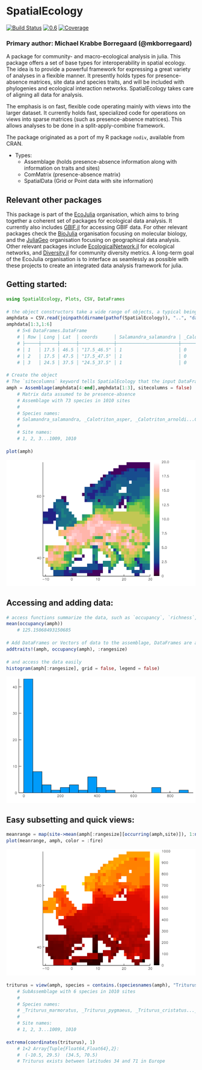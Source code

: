 # SpatialEcology

[![Build Status](https://travis-ci.org/EcoJulia/SpatialEcology.jl.svg?branch=master)](https://travis-ci.org/EcoJulia/SpatialEcology.jl)
[![0.6](http://pkg.julialang.org/badges/SpatialEcology_0.6.svg)](http://pkg.julialang.org/?pkg=SpatialEcology)
[![Coverage](https://codecov.io/gh/EcoJulia/SpatialEcology.jl/branch/master/graph/badge.svg)](https://codecov.io/gh/EcoJulia/SpatialEcology.jl)

### Primary author: Michael Krabbe Borregaard (@mkborregaard)


A package for community- and macro-ecological analysis in julia.
This package offers a set of base types for interoperability in spatial ecology. The idea is to provide a powerful framework for expressing a great variety of analyses in a flexible manner. It presently holds types for presence-absence matrices, site data and species traits, and will be included with phylogenies and ecological interaction networks. SpatialEcology takes care of aligning all data for analysis.

The emphasis is on fast, flexible code operating mainly with views into the larger dataset. It currently holds fast, specialized code for operations on views into sparse matrices (such as presence-absence matrices). This allows analyses to be done in a split-apply-combine framework.

The package originated as a port of my R package `nodiv`, available from CRAN.

- Types:
    - Assemblage (holds presence-absence information along with information on traits and sites)
    - ComMatrix (presence-absence matrix)
    - SpatialData (Grid or Point data with site information)

## Relevant other packages
This package is part of the [EcoJulia](https://github.com/EcoJulia) organisation, which aims to bring together a coherent set of packages for ecological data analysis. It currently also includes [GBIF.jl](https://github.com/EcoJulia/GBIF.jl) for accessing GBIF data. For other relevant packages check the [BioJulia](https://github.com/EcoJulia) organisation focusing on molecular biology, and the [JuliaGeo](https://github.com/EcoJulia) organisation focusing on geographical data analysis. Other relevant packages include [EcologicalNetwork.jl](https://github.com/PoisotLab/EcologicalNetwork.jl) for ecological networks, and [Diversity.jl](https://github.com/richardreeve/Diversity.jl) for community diversity metrics. A long-term goal of the EcoJulia organisation is to interface as seamlessly as possible with these projects to create an integrated data analysis framework for julia.

## Getting started:

```julia
using SpatialEcology, Plots, CSV, DataFrames

# the object constructors take a wide range of objects, a typical being a presence-absence matrix as a DataFrame and a 3-column dataframe with coordinates
amphdata = CSV.read(joinpath(dirname(pathof(SpatialEcology)), "..", "data", "amph_Europe.csv"));
amphdata[1:3,1:6]
    # 5×6 DataFrames.DataFrame
    # │ Row │ Long │ Lat  │ coords      │ Salamandra_salamandra │ _Calotriton_asper │ _Calotriton_arnoldi │
    # ├─────┼──────┼──────┼─────────────┼───────────────────────┼───────────────────┼─────────────────────┤
    # │ 1   │ 17.5 │ 46.5 │ "17.5_46.5" │ 1                     │ 0                 │ 0                   │
    # │ 2   │ 17.5 │ 47.5 │ "17.5_47.5" │ 1                     │ 0                 │ 0                   │
    # │ 3   │ 24.5 │ 37.5 │ "24.5_37.5" │ 1                     │ 0                 │ 0                   │

# Create the object
# The `sitecolumns` keyword tells SpatialEcology that the input DataFrame has sites as rows (and species as columns)
amph = Assemblage(amphdata[4:end],amphdata[1:3], sitecolumns = false)
    # Matrix data assumed to be presence-absence
    # Assemblage with 73 species in 1010 sites
    #
    # Species names:
    # Salamandra_salamandra, _Calotriton_asper, _Calotriton_arnoldi...Chioglossa_lusitanica, Pleurodeles_waltl
    #
    # Site names:
    # 1, 2, 3...1009, 1010

plot(amph)
```
![](img/amph_richness.png)
## Accessing and adding data:

```julia
# access functions summarize the data, such as `occupancy`, `richness`, `nsites`, `nspecies`
mean(occupancy(amph))
    # 125.15068493150685

# Add DataFrames or Vectors of data to the assemblage, DataFrames are automatically aligned keeping everything together
addtraits!(amph, occupancy(amph), :rangesize)

# and access the data easily
histogram(amph[:rangesize], grid = false, legend = false)
```
![](img/rangehist.png)

## Easy subsetting and quick views:

```julia
meanrange = map(site->mean(amph[:rangesize][occurring(amph,site)]), 1:nsites(amph))
plot(meanrange, amph, color = :fire)
```
![](img/meanrange.png)

```julia
triturus = view(amph, species = contains.(speciesnames(amph), "Triturus"))
    # SubAssemblage with 6 species in 1010 sites
    #
    # Species names:
    # _Triturus_marmoratus, _Triturus_pygmaeus, _Triturus_cristatus..._Triturus_karelinii_nonspl, _Triturus_dobrogicus
    #
    # Site names:
    # 1, 2, 3...1009, 1010

extrema(coordinates(triturus), 1)
    # 1×2 Array{Tuple{Float64,Float64},2}:
    #  (-10.5, 29.5)  (34.5, 70.5)
    # Triturus exists between latitudes 34 and 71 in Europe
```
